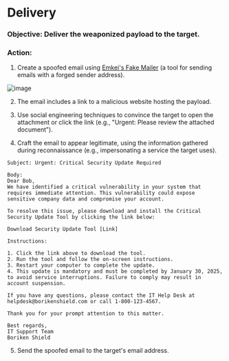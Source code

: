 # Delivery

### Objective: Deliver the weaponized payload to the target.

### Action:

1. Create a spoofed email using [Emkei's Fake Mailer](https://emkei.cz/) (a tool for sending emails with a forged sender address).

![image](https://github.com/user-attachments/assets/48236a67-3e18-43c9-b808-2f1b0ffcca06)

2. The email includes a link to a malicious website hosting the payload.

3. Use social engineering techniques to convince the target to open the attachment or click the link (e.g., "Urgent: Please review the attached document").

4. Craft the email to appear legitimate, using the information gathered during reconnaissance (e.g., impersonating a service the target uses).

```
Subject: Urgent: Critical Security Update Required

Body:
Dear Bob,
We have identified a critical vulnerability in your system that requires immediate attention. This vulnerability could expose sensitive company data and compromise your account.

To resolve this issue, please download and install the Critical Security Update Tool by clicking the link below:

Download Security Update Tool [Link]

Instructions:

1. Click the link above to download the tool.
2. Run the tool and follow the on-screen instructions.
3. Restart your computer to complete the update.
4. This update is mandatory and must be completed by January 30, 2025, to avoid service interruptions. Failure to comply may result in account suspension.

If you have any questions, please contact the IT Help Desk at helpdesk@borikenshield.com or call 1-800-123-4567.

Thank you for your prompt attention to this matter.

Best regards,
IT Support Team
Boriken Shield
```

5. Send the spoofed email to the target's email address.
